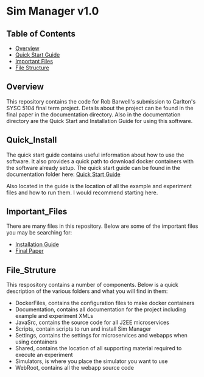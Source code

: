 # Sim Manager v1.0

## Table of Contents

- [Overview](#Overview)
- [Quick Start Guide](#Quick_Install)
- [Important Files](#Important_Files)
- [File Structure](#File_Struture)

## Overview

This repository contains the code for Rob Barwell's submission to Carlton's SYSC 5104 final term project.  Details about the project can be found in the final paper in the documentation directory.  Also in the documentation directory are the Quick Start and Installation Guide for using this software.

## Quick_Install

The quick start guide contains useful information about how to use the software.  It also provides a quick path to download docker containers with the software already setup.  The quick start guide can be found in the documentation folder here: [Quick Start Guide](Documentation/QuickStartGuide.docx)

Also located in the guide is the location of all the example and experiment files and how to run them.  I would recommend starting here.

## Important_Files

There are many files in this repository.  Below are some of the important files you may be searching for:

- [Installation Guide](Documentation/InstallationGuide.docx)
- [Final Paper](Documentation/StratAirliftFinalPaper.pdf)

## File_Struture

This respository contains a number of components.  Below is a quick description of the various folders and what you will find in them:

- DockerFiles, contains the configuration files to make docker containers
- Documentation, contains all documentation for the project including example and experiment XMLs
- JavaSrc, contains the source code for all J2EE microservices
- Scripts, contain scripts to run and install Sim Manager
- Settings, contains the settings for microservices and webapps when using containers
- Shared, contains the location of all supporting material required to execute an experiment
- Simulators, is where you place the simulator you want to use
- WebRoot, contains all the webapp source code
